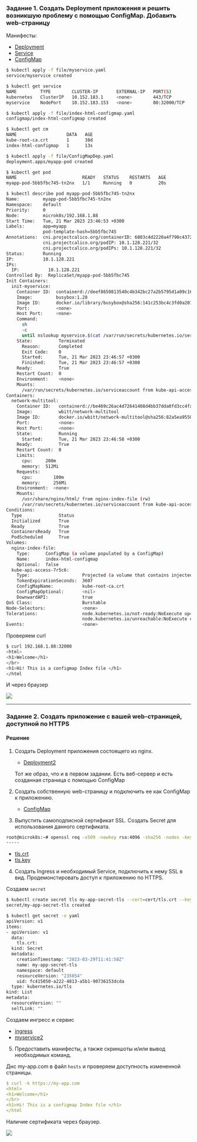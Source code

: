 ### Задание 1. Создать Deployment приложения и решить возникшую проблему с помощью ConfigMap. Добавить web-страницу

Манифесты:

- [Deployment](file/ConfigMapDep.yaml)
- [Service](file/myservice.yaml)
- [ConfigMap](file/index-html-configmap.yaml)

```bash
$ kubectl apply -f file/myservice.yaml 
service/myservice created

$ kubectl get service
NAME         TYPE        CLUSTER-IP       EXTERNAL-IP   PORT(S)                         AGE
kubernetes   ClusterIP   10.152.183.1     <none>        443/TCP                         38d
myservice    NodePort    10.152.183.153   <none>        80:32000/TCP                    10s

$ kubectl apply -f file/index-html-configmap.yaml 
configmap/index-html-configmap created

$ kubectl get cm
NAME                   DATA   AGE
kube-root-ca.crt       1      38d
index-html-configmap   1      13s

$ kubectl apply -f file/ConfigMapDep.yaml 
deployment.apps/myapp-pod created

$ kubectl get pod
NAME                         READY   STATUS    RESTARTS   AGE
myapp-pod-5bb5fbc745-tn2nx   1/1     Running   0          20s
```

```bash
$ kubectl describe pod myapp-pod-5bb5fbc745-tn2nx
Name:         myapp-pod-5bb5fbc745-tn2nx
Namespace:    default
Priority:     0
Node:         microk8s/192.168.1.88
Start Time:   Tue, 21 Mar 2023 23:46:53 +0300
Labels:       app=myapp
              pod-template-hash=5bb5fbc745
Annotations:  cni.projectcalico.org/containerID: 6803c4d2220a4f790c43726c26e6d887560768e0ac16eac9e691e7b10ca9b4db
              cni.projectcalico.org/podIP: 10.1.128.221/32
              cni.projectcalico.org/podIPs: 10.1.128.221/32
Status:       Running
IP:           10.1.128.221
IPs:
  IP:           10.1.128.221
Controlled By:  ReplicaSet/myapp-pod-5bb5fbc745
Init Containers:
  init-myservice:
    Container ID:  containerd://deef8650813540c4b342bc27a2b5795d1a09c16e378adeb6249e6ff762a9a31a
    Image:         busybox:1.28
    Image ID:      docker.io/library/busybox@sha256:141c253bc4c3fd0a201d32dc1f493bcf3fff003b6df416dea4f41046e0f37d47
    Port:          <none>
    Host Port:     <none>
    Command:
      sh
      -c
      until nslookup myservice.$(cat /var/run/secrets/kubernetes.io/serviceaccount/namespace).svc.cluster.local; do echo waiting for myservice; sleep 2; done
    State:          Terminated
      Reason:       Completed
      Exit Code:    0
      Started:      Tue, 21 Mar 2023 23:46:57 +0300
      Finished:     Tue, 21 Mar 2023 23:46:57 +0300
    Ready:          True
    Restart Count:  0
    Environment:    <none>
    Mounts:
      /var/run/secrets/kubernetes.io/serviceaccount from kube-api-access-7r5c6 (ro)
Containers:
  network-multitool:
    Container ID:   containerd://be469c26ac4d72641408d4bb37dda0fd3cc4fa9a2bf5816f21072d1436bc640a
    Image:          wbitt/network-multitool
    Image ID:       docker.io/wbitt/network-multitool@sha256:82a5ea955024390d6b438ce22ccc75c98b481bf00e57c13e9a9cc1458eb92652
    Port:           <none>
    Host Port:      <none>
    State:          Running
      Started:      Tue, 21 Mar 2023 23:46:58 +0300
    Ready:          True
    Restart Count:  0
    Limits:
      cpu:     200m
      memory:  512Mi
    Requests:
      cpu:        100m
      memory:     256Mi
    Environment:  <none>
    Mounts:
      /usr/share/nginx/html/ from nginx-index-file (rw)
      /var/run/secrets/kubernetes.io/serviceaccount from kube-api-access-7r5c6 (ro)
Conditions:
  Type              Status
  Initialized       True
  Ready             True
  ContainersReady   True
  PodScheduled      True
Volumes:
  nginx-index-file:
    Type:      ConfigMap (a volume populated by a ConfigMap)
    Name:      index-html-configmap
    Optional:  false
  kube-api-access-7r5c6:
    Type:                    Projected (a volume that contains injected data from multiple sources)
    TokenExpirationSeconds:  3607
    ConfigMapName:           kube-root-ca.crt
    ConfigMapOptional:       <nil>
    DownwardAPI:             true
QoS Class:                   Burstable
Node-Selectors:              <none>
Tolerations:                 node.kubernetes.io/not-ready:NoExecute op=Exists for 300s
                             node.kubernetes.io/unreachable:NoExecute op=Exists for 300s
Events:                      <none>
```

Проверяем curl

```bash
$ curl 192.168.1.88:32000
<html>
<h1>Welcome</h1>
</br>
<h1>Hi! This is a configmap Index file </h1>
</html
```

И через браузер

![](img/1.jpg)

------

### Задание 2. Создать приложение с вашей web-страницей, доступной по HTTPS 

#### Решение

1. Создать Deployment приложения состоящего из nginx.

   - [Deployment2](file/2/ConfigMapDep2.yaml)

   Тот же образ, что и в первом задании. Есть веб-сервер и есть созданная страница с помощью ConfigMap 
2. Создать собственную web-страницу и подключить ее как ConfigMap к приложению.

   - [ConfigMap](file/index-html-configmap.yaml)

3. Выпустить самоподписной сертификат SSL. Создать Secret для использования данного сертификата.

```bash
root@microk8s:~# openssl req -x509 -newkey rsa:4096 -sha256 -nodes -keyout tls.key -out tls.crt -subj "/CN=my-app.com" -days 365
-----
```

   - [tls.crt](cert/tls.crt)
   - [tls.key](cert/tls.key)

4. Создать Ingress и необходимый Service, подключить к нему SSL в вид. Продемонстировать доступ к приложению по HTTPS. 

Создаем `secret`
```bash
$ kubectl create secret tls my-app-secret-tls --cert=cert/tls.crt --key=cert/tls.key 
secret/my-app-secret-tls created
```

```bash
$ kubectl get secret -o yaml
apiVersion: v1
items:
- apiVersion: v1
  data:
    tls.crt: 
  kind: Secret
  metadata:
    creationTimestamp: "2023-03-29T11:41:58Z"
    name: my-app-secret-tls
    namespace: default
    resourceVersion: "235054"
    uid: fc415050-a222-4813-a5b1-90736153dcda
  type: kubernetes.io/tls
kind: List
metadata:
  resourceVersion: ""
  selfLink: ""
```

Создаем ингресс и сервис
   - [ingress](file/2/ingress.yaml)
   - [myservice2](file/2/myservice2.yaml)

5. Предоставить манифесты, а также скриншоты и/или вывод необходимых команд.

Днс my-app.com в файл `hosts` и проверяем доступность измененной страницы.
```yaml
$ curl -k https://my-app.com
<html>
<h1>Welcome</h1>
</br>
<h1>Hi! This is a configmap Index file </h1>
</html
```

Наличие сертификата через браузер.


![](./img/2.jpg)

